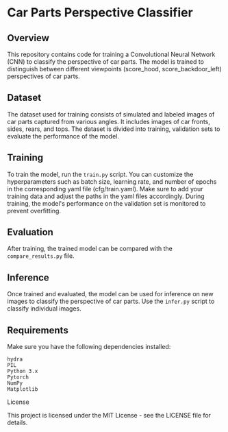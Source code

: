 # Car Parts Perspective Classifier
## Overview

This repository contains code for training a Convolutional Neural Network (CNN) to classify the perspective of car parts. The model is trained to distinguish between different viewpoints (score_hood, score_backdoor_left) perspectives of car parts.

## Dataset

The dataset used for training consists of simulated and labeled images of car parts captured from various angles. It includes images of car fronts, sides, rears, and tops. The dataset is divided into training, validation sets to evaluate the performance of the model.

## Training

To train the model, run the `train.py` script. You can customize the hyperparameters such as batch size, learning rate, and number of epochs in the corresponding yaml file (cfg/train.yaml). Make sure to add your training data and adjust the paths in the yaml files accordingly. During training, the model's performance on the validation set is monitored to prevent overfitting.
## Evaluation

After training, the trained model can be compared with the `compare_results.py` file.

## Inference

Once trained and evaluated, the model can be used for inference on new images to classify the perspective of car parts. Use the `infer.py` script to classify individual images.
## Requirements

Make sure you have the following dependencies installed:

    hydra
    PIL
    Python 3.x
    Pytorch
    NumPy
    Matplotlib

License

This project is licensed under the MIT License - see the LICENSE file for details.